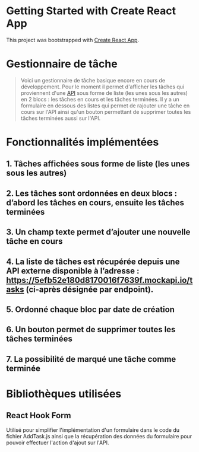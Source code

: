 # Getting Started with Create React App

This project was bootstrapped with [Create React App](https://github.com/facebook/create-react-app).

# Gestionnaire de tâche

> Voici un gestionnaire de tâche basique encore en cours de développement. Pour le moment il permet d'afficher les tâches qui proviennent d'une [API](https://605375c645e4b30017291be6.mockapi.io/tasks/) sous forme de liste (les unes sous les autres) en 2 blocs : les tâches en cours et les tâches terminées. Il y a un formulaire en dessous des listes qui permet de rajouter une tâche en cours sur l'API ainsi qu'un bouton permettant de supprimer toutes les tâches terminées aussi sur l'API.

# Fonctionnalités implémentées

## 1. Tâches affichées sous forme de liste (les unes sous les autres)

## 2. Les tâches sont ordonnées en deux blocs : d’abord les tâches en cours, ensuite les tâches terminées

## 3. Un champ texte permet d’ajouter une nouvelle tâche en cours

## 4. La liste de tâches est récupérée depuis une API externe disponible à l’adresse : https://5efb52e180d8170016f7639f.mockapi.io/tasks (ci-après désignée par endpoint).

## 5. Ordonné chaque bloc par date de création

## 6. Un bouton permet de supprimer toutes les tâches terminées

## 7. La possibilité de marqué une tâche comme terminée

# Bibliothèques utilisées

## React Hook Form

Utilisé pour simplifier l'implémentation d'un formulaire dans le code du fichier AddTask.js ainsi que la récupération des données du formulaire pour pouvoir effectuer l'action d'ajout sur l'API.
